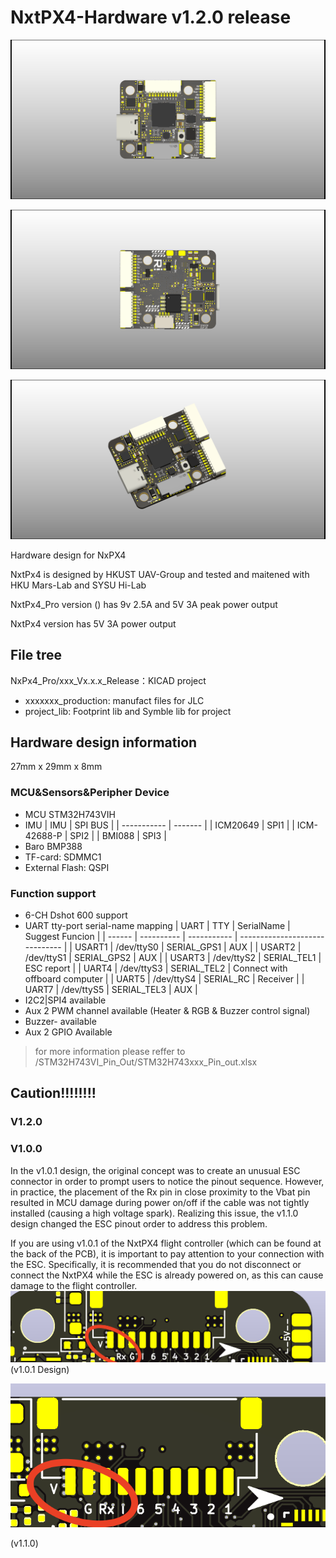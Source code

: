 # NxtPX4-Hardware v1.2.0 release

![1683192528513](image/README/1683192528513.png "Front")

![1683192557620](image/README/1683192557620.png "Back")

![1683193401614](image/README/1683193401614.png)

Hardware design for NxPX4

NxtPx4 is designed by HKUST UAV-Group and tested and maitened with HKU Mars-Lab and SYSU Hi-Lab

NxtPx4_Pro version () has 9v 2.5A and 5V 3A peak power output

NxtPx4 version has 5V 3A power output

## File tree

NxPx4_Pro/xxx_Vx.x.x_Release：KICAD project

* xxxxxxx_production: manufact files for JLC
* project_lib: Footprint lib and Symble lib for project

## Hardware design information

27mm x 29mm x 8mm

### MCU&Sensors&Peripher Device

* MCU
  STM32H743VIH
* IMU
  | IMU         | SPI BUS |
  | ----------- | ------- |
  | ICM20649    | SPI1    |
  | ICM-42688-P | SPI2    |
  | BMI088      | SPI3    |
* Baro
  BMP388
* TF-card: SDMMC1
* External Flash: QSPI

### Function support

* 6-CH Dshot 600 support
* UART tty-port  serial-name  mapping
  | UART   | TTY        | SerialName  | Suggest Funcion                |
  | ------ | ---------- | ----------- | ------------------------------ |
  | USART1 | /dev/ttyS0 | SERIAL_GPS1 | AUX                            |
  | USART2 | /dev/ttyS1 | SERIAL_GPS2 | AUX                            |
  | USART3 | /dev/ttyS2 | SERIAL_TEL1 | ESC report                     |
  | UART4  | /dev/ttyS3 | SERIAL_TEL2 | Connect with offboard computer |
  | UART5  | /dev/ttyS4 | SERIAL_RC   | Receiver                       |
  | UART7  | /dev/ttyS5 | SERIAL_TEL3 | AUX                            |
* I2C2|SPI4 available
* Aux 2 PWM channel available (Heater & RGB & Buzzer control signal)
* Buzzer- available
* Aux 2 GPIO Available

> for more information please reffer to /STM32H743VI_Pin_Out/STM32H743xxx_Pin_out.xlsx

## Caution!!!!!!!!

### V1.2.0

### V1.0.0

In the v1.0.1 design, the original concept was to create an unusual ESC connector in order to prompt users to notice the pinout sequence. However, in practice, the placement of the Rx pin in close proximity to the Vbat pin resulted in MCU damage during power on/off if the cable was not tightly installed (causing a high voltage spark). Realizing this issue, the v1.1.0 design changed the ESC pinout order to address this problem.

If you are using v1.0.1 of the NxtPX4 flight controller (which can be found at the back of the PCB), it is important to pay attention to your connection with the ESC. Specifically, it is recommended that you do not disconnect or connect the NxtPX4 while the ESC is already powered on, as this can cause damage to the flight controller.
![v1.0.1 Design](image/README/1679546052304.png "v1.0.1 Design")(v1.0.1 Design)

![1679546185343](image/README/1679546185343.png)

(v1.1.0)
